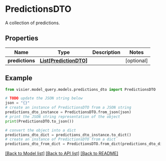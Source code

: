 # PredictionsDTO

A collection of predictions.

## Properties

Name | Type | Description | Notes
------------ | ------------- | ------------- | -------------
**predictions** | [**List[PredictionDTO]**](PredictionDTO.md) |  | [optional] 

## Example

```python
from visier.model_query.models.predictions_dto import PredictionsDTO

# TODO update the JSON string below
json = "{}"
# create an instance of PredictionsDTO from a JSON string
predictions_dto_instance = PredictionsDTO.from_json(json)
# print the JSON string representation of the object
print(PredictionsDTO.to_json())

# convert the object into a dict
predictions_dto_dict = predictions_dto_instance.to_dict()
# create an instance of PredictionsDTO from a dict
predictions_dto_from_dict = PredictionsDTO.from_dict(predictions_dto_dict)
```
[[Back to Model list]](../README.md#documentation-for-models) [[Back to API list]](../README.md#documentation-for-api-endpoints) [[Back to README]](../README.md)


